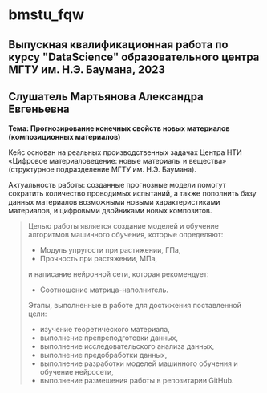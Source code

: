 # bmstu_fqw
## Выпускная квалификационная работа по курсу "DataScience" образовательного центра МГТУ им. Н.Э. Баумана, 2023
## Слушатель Мартьянова Александра Евгеньевна

**Тема: Прогнозирование конечных свойств новых материалов (композиционных материалов)**

Кейс основан на реальных производственных задачах Центра НТИ «Цифровое материаловедение: новые материалы и вещества» (структурное подразделение МГТУ им. Н.Э. Баумана).

Актуальность работы: созданные прогнозные модели помогут сократить количество проводимых испытаний, а также пополнить базу данных материалов возможными новыми характеристиками материалов, и цифровыми двойниками новых композитов.

> Целью работы является создание моделей и обучение алгоритмов машинного обучения, которые определяют:
> - Модуль упругости при растяжении, ГПа,
> - Прочность при растяжении, МПа,
> >
> и написание нейронной сети, которая рекомендует:
> - Соотношение матрица-наполнитель.
>
> Этапы, выполненные в работе для достижения поставленной цели:
> - изучение теоретического материала,
> - выполнение препреподготовки данных,
> - выполнение исследовательского анализа данных,
> - выполнение предобработки данных,
> - выполнение разработки моделей машинного обучения и обучение нейросети,
> - выполнение размещения работы в репозитарии GitHub.
